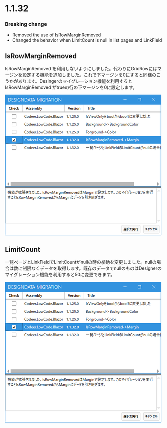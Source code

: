 # 1.1.32

### Breaking change
- Removed the use of IsRowMarginRemoved
- Changed the behavior when LimitCount is null in list pages and LinkField

## IsRowMarginRemoved
IsRowMarginRemoved を利用しないようにしました。代わりにGridRowにはマージンを設定する機能を追加しました。これで下マージンを0にすると同様のこうかがあります。Desingerのマイグレーション機能を利用すると IsRowMarginRemoved がtrueの行の下マージンを0に設定します。

![マイグレーション](images/1.1.32/1.png)

## LimitCount
一覧ページとLinkFieldでLimitCountがnullの時の挙動を変更しました。nullの場合は数に制限なくデータを取得します。既存のデータでnullのものはDesignerのマイグレーション機能を利用すると50に変更できます。

![マイグレーション](images/1.1.32/1.png)



